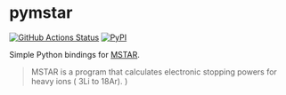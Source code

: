 # pymstar

[![GitHub Actions Status][actions-badge]][actions-link]
[![PyPI][pypi-badge]][pypi-link]

Simple Python bindings for [MSTAR](https://www-nds.iaea.org/stopping/MstarWWW/MSTARInstr.html).

> MSTAR is a program that calculates electronic stopping powers for heavy ions ( 3Li to 18Ar). )

[actions-badge]: https://github.com/executablebooks/pymstar/workflows/Build/badge.svg
[actions-link]: https://github.com/executablebooks/pymstar/actions/workflows/build.yml
[pypi-badge]: https://img.shields.io/pypi/v/pymstar.svg
[pypi-link]: https://pypi.org/project/pymstar
